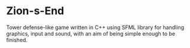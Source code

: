 # Zion-s-End
Tower defense-like game written in C++ using SFML library for handling graphics, input and sound, with an aim of being simple enough to be finished.
